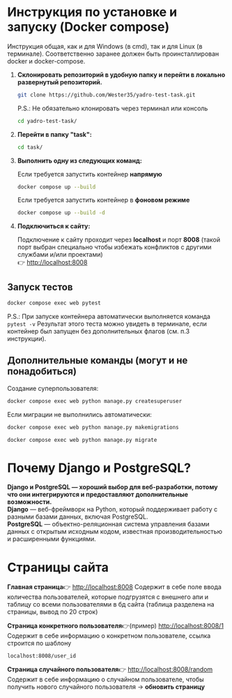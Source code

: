 # Инструкция по установке и запуску (Docker compose)

Инструкция общая, как и для Windows (в cmd), так и для Linux (в терминале). Соответственно заранее должен быть проинсталлирован docker и docker-compose.

1. **Склонировать репозиторий в удобную папку и перейти в локально развернутый репозиторий.**
   ```bash
   git clone https://github.com/Wester35/yadro-test-task.git
   ```
   P.S.: Не обязательно клонировать через терминал или консоль  
   ```bash
   cd yadro-test-task/
   ```

2. **Перейти в папку "task":**
   ```bash
   cd task/
   ```

3. **Выполнить одну из следующих команд:**

   Если требуется запустить контейнер **напрямую**
   ```bash
   docker compose up --build
   ```

   Если требуется запустить контейнер в **фоновом режиме**
   ```bash
   docker compose up --build -d
   ```

4. **Подключиться к сайту:**

   Подключение к сайту проходит через **localhost** и порт **8008** (такой порт выбран специально чтобы избежать конфликтов с другими службами и/или проектами)  
   👉 [http://localhost:8008](http://localhost:8008)

## Запуск тестов

```bash
docker compose exec web pytest
```

P.S.: При запуске контейнера автоматически выполняется команда  ```pytest -v```
Результат этого теста можно увидеть в терминале, если контейнер был запущен без дополнительных флагов (см. п.3 инструкции).

## Дополнительные команды (могут и не понадобиться)

Создание суперпользователя:
```bash
docker compose exec web python manage.py createsuperuser
```

Если миграции не выполнились автоматически:
```bash
docker compose exec web python manage.py makemigrations
```

```bash
docker compose exec web python manage.py migrate
```

# Почему Django и PostgreSQL?

**Django и PostgreSQL — хороший выбор для веб-разработки, потому что они интегрируются и предоставляют дополнительные возможности.**  
**Django** — веб-фреймворк на Python, который поддерживает работу с разными базами данных, включая PostgreSQL.  
**PostgreSQL** — объектно-реляционная система управления базами данных с открытым исходным кодом, известная производительностью и расширенными функциями.


# Страницы сайта

**Главная страница**👉 [http://localhost:8008](http://localhost:8008)
Содержит в себе поле ввода количества пользователей, которые подгрузятся с внешнего апи и таблицу со всеми пользователями в бд сайта (таблица разделена на страницы, вывод по 20 строк)


**Страница конкретного пользователя**👉(пример) [http://localhost:8008/1](http://localhost:8008/1)
Содержит в себе информацию о конкретном пользователе, ссылка строится по шаблону
```
localhost:8008/user_id
```


**Страница случайного пользователя**👉 [http://localhost:8008/random](http://localhost:8008/random)
Содержит в себе информацию о случайном пользователе, чтобы получить нового случайного пользователя -> **обновить страницу**